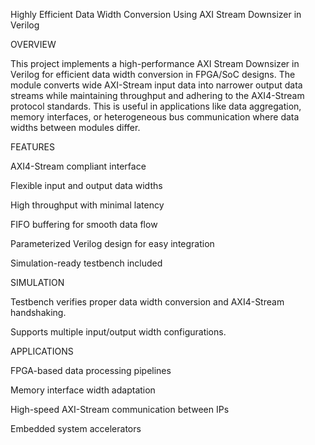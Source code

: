 Highly Efficient Data Width Conversion Using AXI Stream Downsizer in Verilog

OVERVIEW

This project implements a high-performance AXI Stream Downsizer in Verilog for efficient data width conversion in FPGA/SoC designs. The module converts wide AXI-Stream input data into narrower output data streams while maintaining throughput and adhering to the AXI4-Stream protocol standards. This is useful in applications like data aggregation, memory interfaces, or heterogeneous bus communication where data widths between modules differ.

FEATURES

AXI4-Stream compliant interface

Flexible input and output data widths

High throughput with minimal latency

FIFO buffering for smooth data flow

Parameterized Verilog design for easy integration

Simulation-ready testbench included

SIMULATION

Testbench verifies proper data width conversion and AXI4-Stream handshaking.

Supports multiple input/output width configurations.

APPLICATIONS

FPGA-based data processing pipelines

Memory interface width adaptation

High-speed AXI-Stream communication between IPs

Embedded system accelerators
